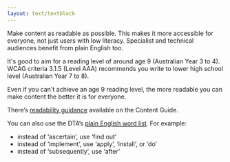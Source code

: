 ```yaml
---
layout: text/textblock
---
```


Make content as readable as possible. This makes it more accessible for everyone, not just users with low literacy. Specialist and technical audiences benefit from plain English too.

It's good to aim for a reading level of around age 9 (Australian Year 3 to 4). WCAG criteria 3.1.5 (Level AAA) recommends you write to lower high school level (Australian Year 7 to 8).

Even if you can't achieve an age 9 reading level, the more readable you can make content the better it is for everyone.

There’s [readability guidance](/content-guide/writing-style/#readability) available on the Content Guide.

You can also use the DTA’s [plain English word list](/content-guide/writing-style/#plain-english). For example:

- instead of ‘ascertain’, use ‘find out’
- instead of ‘implement’, use ‘apply’, ‘install’, or ‘do’
- instead of ‘subsequently’, use ‘after’
